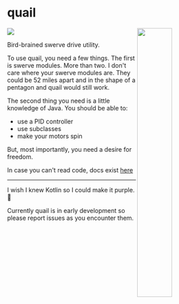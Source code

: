 
# quail
<img src="https://github.com/Mineinjava/quail/blob/main/images/quail_above_border.png" width="40%" align="right">

[![](https://jitpack.io/v/mineinjava/quail.svg)](https://jitpack.io/#mineinjava/quail)

Bird-brained swerve drive utility.

To use quail, you need a few things. The first is swerve modules. More than two. I don't care where your swerve modules are. They could be 52 miles apart and in the shape of a pentagon and quail would still work.

The second thing you need is a little knowledge of Java. You should be able to:
 - use a PID controller
 - use subclasses
 - make your motors spin

But, most importantly, you need a desire for freedom.

In case you can't read code, docs exist [here](https://astr0clad.github.io/quail_docs/)

---
I wish I knew Kotlin so I could make it purple. 💜

Currently quail is in early development so please report issues as you encounter them.

